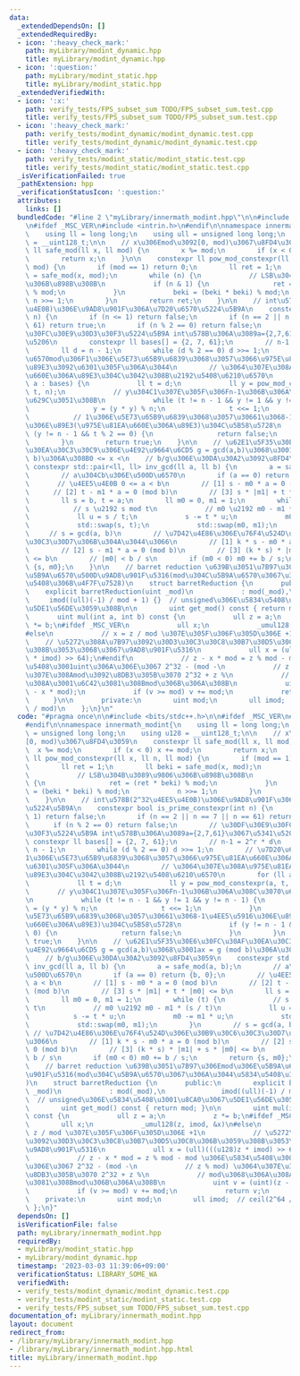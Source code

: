 ```yaml
---
data:
  _extendedDependsOn: []
  _extendedRequiredBy:
  - icon: ':heavy_check_mark:'
    path: myLibrary/modint_dynamic.hpp
    title: myLibrary/modint_dynamic.hpp
  - icon: ':question:'
    path: myLibrary/modint_static.hpp
    title: myLibrary/modint_static.hpp
  _extendedVerifiedWith:
  - icon: ':x:'
    path: verify_tests/FPS_subset_sum TODO/FPS_subset_sum.test.cpp
    title: verify_tests/FPS_subset_sum TODO/FPS_subset_sum.test.cpp
  - icon: ':heavy_check_mark:'
    path: verify_tests/modint_dynamic/modint_dynamic.test.cpp
    title: verify_tests/modint_dynamic/modint_dynamic.test.cpp
  - icon: ':heavy_check_mark:'
    path: verify_tests/modint_static/modint_static.test.cpp
    title: verify_tests/modint_static/modint_static.test.cpp
  _isVerificationFailed: true
  _pathExtension: hpp
  _verificationStatusIcon: ':question:'
  attributes:
    links: []
  bundledCode: "#line 2 \"myLibrary/innermath_modint.hpp\"\n\n#include <bits/stdc++.h>\n\
    \n#ifdef _MSC_VER\n#include <intrin.h>\n#endif\n\nnamespace innermath_modint{\n\
    \    using ll = long long;\n    using ull = unsigned long long;\n    using u128\
    \ = __uint128_t;\n\n    // x\u306Emod\u3092[0, mod)\u3067\u8FD4\u3059\n    constexpr\
    \ ll safe_mod(ll x, ll mod) {\n        x %= mod;\n        if (x < 0) x += mod;\n\
    \        return x;\n    }\n\n    constexpr ll pow_mod_constexpr(ll x, ll n, ll\
    \ mod) {\n        if (mod == 1) return 0;\n        ll ret = 1;\n        ll beki\
    \ = safe_mod(x, mod);\n        while (n) {\n            // LSB\u304B\u3089\u9806\
    \u306B\u898B\u308B\n            if (n & 1) {\n                ret = (ret * beki)\
    \ % mod;\n            }\n            beki = (beki * beki) % mod;\n           \
    \ n >>= 1;\n        }\n        return ret;\n    }\n\n    // int\u578B(2^32\u4EE5\
    \u4E0B)\u306E\u9AD8\u901F\u306A\u7D20\u6570\u5224\u5B9A\n    constexpr bool is_prime_constexpr(int\
    \ n) {\n        if (n <= 1) return false;\n        if (n == 2 || n == 7 || n ==\
    \ 61) return true;\n        if (n % 2 == 0) return false;\n        // \u30DF\u30E9\
    \u30FC\u30E9\u30D3\u30F3\u5224\u5B9A int\u578B\u306A\u3089a={2,7,61}\u3067\u5341\
    \u5206\n        constexpr ll bases[] = {2, 7, 61};\n        // n-1 = 2^r * d\n\
    \        ll d = n - 1;\n        while (d % 2 == 0) d >>= 1;\n        // \u7D20\
    \u6570mod\u306F1\u306E\u5E73\u65B9\u6839\u3068\u3057\u3066\u975E\u81EA\u660E\u306A\
    \u89E3\u3092\u6301\u305F\u306A\u3044\n        // \u3064\u307E\u308A\u975E\u81EA\
    \u660E\u306A\u89E3\u304C\u3042\u308B\u2192\u5408\u6210\u6570\n        for (ll\
    \ a : bases) {\n            ll t = d;\n            ll y = pow_mod_constexpr(a,\
    \ t, n);\n            // y\u304C1\u307E\u305F\u306Fn-1\u306B\u306A\u308C\u3070\
    \u629C\u3051\u308B\n            while (t != n - 1 && y != 1 && y != n - 1) {\n\
    \                y = (y * y) % n;\n                t <<= 1;\n            }\n \
    \           // 1\u306E\u5E73\u65B9\u6839\u3068\u3057\u30661\u3068-1\u4EE5\u5916\
    \u306E\u89E3(\u975E\u81EA\u660E\u306A\u89E3)\u304C\u5B58\u5728\n            if\
    \ (y != n - 1 && t % 2 == 0) {\n                return false;\n            }\n\
    \        }\n        return true;\n    }\n\n    // \u62E1\u5F35\u30E6\u30FC\u30AF\
    \u30EA\u30C3\u30C9\u306E\u4E92\u9664\u6CD5 g = gcd(a,b)\u3068\u3001ax = g (mod\
    \ b)\u306A\u308B0 <= x <\n    // b/g\u306E\u30DA\u30A2\u3092\u8FD4\u3059\n   \
    \ constexpr std::pair<ll, ll> inv_gcd(ll a, ll b) {\n        a = safe_mod(a, b);\n\
    \        // a\u304Cb\u306E\u500D\u6570\n        if (a == 0) return {b, 0};\n \
    \       // \u4EE5\u4E0B 0 <= a < b\n        // [1] s - m0 * a = 0 (mod b)\n  \
    \      // [2] t - m1 * a = 0 (mod b)\n        // [3] s * |m1| + t * |m0| <= b\n\
    \        ll s = b, t = a;\n        ll m0 = 0, m1 = 1;\n        while (t) {\n \
    \           // s \u2192 s mod t\n            // m0 \u2192 m0 - m1 * (s / t)\n\
    \            ll u = s / t;\n            s -= t * u;\n            m0 -= m1 * u;\n\
    \            std::swap(s, t);\n            std::swap(m0, m1);\n        }\n   \
    \     // s = gcd(a, b)\n        // \u7D42\u4E86\u306E\u76F4\u524D\u306E\u30B9\u30C6\
    \u30C3\u30D7\u306B\u304A\u3044\u3066\n        // [1] k * s - m0 * a = 0 (mod b)\n\
    \        // [2] s - m1 * a = 0 (mod b)\n        // [3] (k * s) * |m1| + s * |m0|\
    \ <= b\n        // |m0| < b / s\n        if (m0 < 0) m0 += b / s;\n        return\
    \ {s, m0};\n    }\n\n    // barret reduction \u639B\u3051\u7B97\u306Emod\u306E\
    \u5B9A\u6570\u500D\u9AD8\u901F\u5316(mod\u304C\u5B9A\u6570\u3067\u306A\u3044\u5834\
    \u5408\u306B\u4F7F\u7528)\n    struct barretReduction {\n       public:\n    \
    \    explicit barretReduction(uint _mod)\n            : mod(_mod),\n         \
    \     imod((ull)(-1) / mod + 1) {}  // unsigned\u306E\u5834\u5408\u3001\u8CA0\u3067\
    \u5DE1\u56DE\u3059\u308B\n\n        uint get_mod() const { return mod; }\n\n \
    \       uint mul(int a, int b) const {\n            ull z = a;\n            z\
    \ *= b;\n#ifdef _MSC_VER\n            ull x;\n            _umul128(z, imod, &x)\n\
    #else\n            // x = z / mod \u307E\u305F\u306F\u305D\u306E +1\n        \
    \    // \u5272\u308A\u7B97\u3092\u30D3\u30C3\u30C8\u30B7\u30D5\u30C8\u306B\u3059\
    \u308B\u3053\u3068\u3067\u9AD8\u901F\u5316\n            ull x = (ull)(((u128)z\
    \ * imod) >> 64);\n#endif\n            // z - x * mod = z % mod - mod \u306E\u5834\
    \u5408\u3001uint\u306A\u306E\u3067 2^32 - (mod -\n            // z % mod) \u3064\
    \u307E\u308Amod\u3092\u8DB3\u305B\u3070 2^32 + z %\n            // mod\u3068\u306A\
    \u308A\u3001\u6C42\u3081\u308Bmod\u306B\u306A\u308B\n            uint v = (uint)(z\
    \ - x * mod);\n            if (v >= mod) v += mod;\n            return v;\n  \
    \      }\n\n       private:\n        uint mod;\n        ull imod;  // ceil(2^64\
    \ / mod)\n    };\n}\n"
  code: "#pragma once\n\n#include <bits/stdc++.h>\n\n#ifdef _MSC_VER\n#include <intrin.h>\n\
    #endif\n\nnamespace innermath_modint{\n    using ll = long long;\n    using ull\
    \ = unsigned long long;\n    using u128 = __uint128_t;\n\n    // x\u306Emod\u3092\
    [0, mod)\u3067\u8FD4\u3059\n    constexpr ll safe_mod(ll x, ll mod) {\n      \
    \  x %= mod;\n        if (x < 0) x += mod;\n        return x;\n    }\n\n    constexpr\
    \ ll pow_mod_constexpr(ll x, ll n, ll mod) {\n        if (mod == 1) return 0;\n\
    \        ll ret = 1;\n        ll beki = safe_mod(x, mod);\n        while (n) {\n\
    \            // LSB\u304B\u3089\u9806\u306B\u898B\u308B\n            if (n & 1)\
    \ {\n                ret = (ret * beki) % mod;\n            }\n            beki\
    \ = (beki * beki) % mod;\n            n >>= 1;\n        }\n        return ret;\n\
    \    }\n\n    // int\u578B(2^32\u4EE5\u4E0B)\u306E\u9AD8\u901F\u306A\u7D20\u6570\
    \u5224\u5B9A\n    constexpr bool is_prime_constexpr(int n) {\n        if (n <=\
    \ 1) return false;\n        if (n == 2 || n == 7 || n == 61) return true;\n  \
    \      if (n % 2 == 0) return false;\n        // \u30DF\u30E9\u30FC\u30E9\u30D3\
    \u30F3\u5224\u5B9A int\u578B\u306A\u3089a={2,7,61}\u3067\u5341\u5206\n       \
    \ constexpr ll bases[] = {2, 7, 61};\n        // n-1 = 2^r * d\n        ll d =\
    \ n - 1;\n        while (d % 2 == 0) d >>= 1;\n        // \u7D20\u6570mod\u306F\
    1\u306E\u5E73\u65B9\u6839\u3068\u3057\u3066\u975E\u81EA\u660E\u306A\u89E3\u3092\
    \u6301\u305F\u306A\u3044\n        // \u3064\u307E\u308A\u975E\u81EA\u660E\u306A\
    \u89E3\u304C\u3042\u308B\u2192\u5408\u6210\u6570\n        for (ll a : bases) {\n\
    \            ll t = d;\n            ll y = pow_mod_constexpr(a, t, n);\n     \
    \       // y\u304C1\u307E\u305F\u306Fn-1\u306B\u306A\u308C\u3070\u629C\u3051\u308B\
    \n            while (t != n - 1 && y != 1 && y != n - 1) {\n                y\
    \ = (y * y) % n;\n                t <<= 1;\n            }\n            // 1\u306E\
    \u5E73\u65B9\u6839\u3068\u3057\u30661\u3068-1\u4EE5\u5916\u306E\u89E3(\u975E\u81EA\
    \u660E\u306A\u89E3)\u304C\u5B58\u5728\n            if (y != n - 1 && t % 2 ==\
    \ 0) {\n                return false;\n            }\n        }\n        return\
    \ true;\n    }\n\n    // \u62E1\u5F35\u30E6\u30FC\u30AF\u30EA\u30C3\u30C9\u306E\
    \u4E92\u9664\u6CD5 g = gcd(a,b)\u3068\u3001ax = g (mod b)\u306A\u308B0 <= x <\n\
    \    // b/g\u306E\u30DA\u30A2\u3092\u8FD4\u3059\n    constexpr std::pair<ll, ll>\
    \ inv_gcd(ll a, ll b) {\n        a = safe_mod(a, b);\n        // a\u304Cb\u306E\
    \u500D\u6570\n        if (a == 0) return {b, 0};\n        // \u4EE5\u4E0B 0 <=\
    \ a < b\n        // [1] s - m0 * a = 0 (mod b)\n        // [2] t - m1 * a = 0\
    \ (mod b)\n        // [3] s * |m1| + t * |m0| <= b\n        ll s = b, t = a;\n\
    \        ll m0 = 0, m1 = 1;\n        while (t) {\n            // s \u2192 s mod\
    \ t\n            // m0 \u2192 m0 - m1 * (s / t)\n            ll u = s / t;\n \
    \           s -= t * u;\n            m0 -= m1 * u;\n            std::swap(s, t);\n\
    \            std::swap(m0, m1);\n        }\n        // s = gcd(a, b)\n       \
    \ // \u7D42\u4E86\u306E\u76F4\u524D\u306E\u30B9\u30C6\u30C3\u30D7\u306B\u304A\u3044\
    \u3066\n        // [1] k * s - m0 * a = 0 (mod b)\n        // [2] s - m1 * a =\
    \ 0 (mod b)\n        // [3] (k * s) * |m1| + s * |m0| <= b\n        // |m0| <\
    \ b / s\n        if (m0 < 0) m0 += b / s;\n        return {s, m0};\n    }\n\n\
    \    // barret reduction \u639B\u3051\u7B97\u306Emod\u306E\u5B9A\u6570\u500D\u9AD8\
    \u901F\u5316(mod\u304C\u5B9A\u6570\u3067\u306A\u3044\u5834\u5408\u306B\u4F7F\u7528\
    )\n    struct barretReduction {\n       public:\n        explicit barretReduction(uint\
    \ _mod)\n            : mod(_mod),\n              imod((ull)(-1) / mod + 1) {}\
    \  // unsigned\u306E\u5834\u5408\u3001\u8CA0\u3067\u5DE1\u56DE\u3059\u308B\n\n\
    \        uint get_mod() const { return mod; }\n\n        uint mul(int a, int b)\
    \ const {\n            ull z = a;\n            z *= b;\n#ifdef _MSC_VER\n    \
    \        ull x;\n            _umul128(z, imod, &x)\n#else\n            // x =\
    \ z / mod \u307E\u305F\u306F\u305D\u306E +1\n            // \u5272\u308A\u7B97\
    \u3092\u30D3\u30C3\u30C8\u30B7\u30D5\u30C8\u306B\u3059\u308B\u3053\u3068\u3067\
    \u9AD8\u901F\u5316\n            ull x = (ull)(((u128)z * imod) >> 64);\n#endif\n\
    \            // z - x * mod = z % mod - mod \u306E\u5834\u5408\u3001uint\u306A\
    \u306E\u3067 2^32 - (mod -\n            // z % mod) \u3064\u307E\u308Amod\u3092\
    \u8DB3\u305B\u3070 2^32 + z %\n            // mod\u3068\u306A\u308A\u3001\u6C42\
    \u3081\u308Bmod\u306B\u306A\u308B\n            uint v = (uint)(z - x * mod);\n\
    \            if (v >= mod) v += mod;\n            return v;\n        }\n\n   \
    \    private:\n        uint mod;\n        ull imod;  // ceil(2^64 / mod)\n   \
    \ };\n}"
  dependsOn: []
  isVerificationFile: false
  path: myLibrary/innermath_modint.hpp
  requiredBy:
  - myLibrary/modint_static.hpp
  - myLibrary/modint_dynamic.hpp
  timestamp: '2023-03-03 11:39:06+09:00'
  verificationStatus: LIBRARY_SOME_WA
  verifiedWith:
  - verify_tests/modint_dynamic/modint_dynamic.test.cpp
  - verify_tests/modint_static/modint_static.test.cpp
  - verify_tests/FPS_subset_sum TODO/FPS_subset_sum.test.cpp
documentation_of: myLibrary/innermath_modint.hpp
layout: document
redirect_from:
- /library/myLibrary/innermath_modint.hpp
- /library/myLibrary/innermath_modint.hpp.html
title: myLibrary/innermath_modint.hpp
---
```

